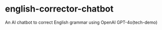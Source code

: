 # english-corrector-chatbot
An AI chatbot to correct English grammar using OpenAI GPT-4o(tech-demo)
